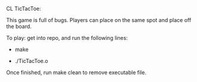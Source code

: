 CL TicTacToe:

This game is full of bugs. Players can place on the same spot and place off the board.

To play: get into repo, and run the following lines:

- make

- ./TicTacToe.o

Once finished, run make clean to remove executable file.

